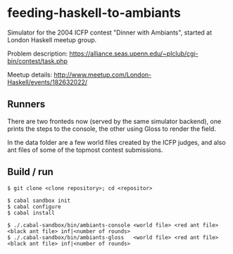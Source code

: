 feeding-haskell-to-ambiants
===========================

Simulator for the 2004 ICFP contest "Dinner with Ambiants", started at
London Haskell meetup group.

Problem description: https://alliance.seas.upenn.edu/~plclub/cgi-bin/contest/task.php

Meetup details: http://www.meetup.com/London-Haskell/events/182632022/

Runners
-------

There are two fronteds now (served by the same simulator backend), one
prints the steps to the console, the other using Gloss to render the
field.

In the data folder are a few world files created by the ICFP judges,
and also ant files of some of the topmost contest submissions.

Build / run
-----------

    $ git clone <clone repository>; cd <repositor>

    $ cabal sandbox init
    $ cabal configure
    $ cabal install

    $ ./.cabal-sandbox/bin/ambiants-console <world file> <red ant file> <black ant file> inf|<number of rounds>
    $ ./.cabal-sandbox/bin/ambiants-gloss   <world file> <red ant file> <black ant file> inf|<number of rounds>
